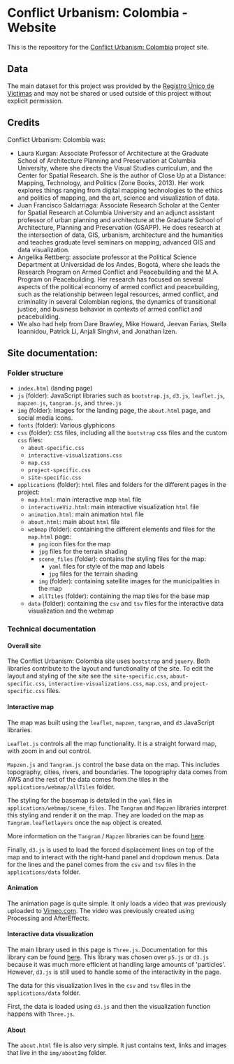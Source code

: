 # Conflict Urbanism: Colombia - Website
This is the repository for the [Conflict Urbanism: Colombia](https://centerforspatialresearch.github.io/colombia_site/) project site.

## Data
The main dataset for this project was provided by the [Registro Único de Víctimas](https://www.unidadvictimas.gov.co/es/registro-unico-de-victimas-ruv/37394) and may not be shared or used outside of this project without explicit permission.

## Credits
Conflict Urbanism: Colombia was:
* Laura Kurgan: Associate Professor of Architecture at the Graduate School of Architecture Planning and Preservation at Columbia University, where she directs the Visual Studies curriculum, and the Center for Spatial Research. She is the author of Close Up at a Distance: Mapping, Technology, and Politics (Zone Books, 2013). Her work explores things ranging from digital mapping technologies to the ethics and politics of mapping, and the art, science and visualization of data.
* Juan Francisco Saldarriaga: Associate Research Scholar at the Center for Spatial Research at Columbia University and an adjunct assistant professor of urban planning and architecture at the Graduate School of Architecture, Planning and Preservation (GSAPP). He does research at the intersection of data, GIS, urbanism, architecture and the humanities and teaches graduate level seminars on mapping, advanced GIS and data visualization.
* Angelika Rettberg: associate professor at the Political Science Department at Universidad de los Andes, Bogotá, where she leads the Research Program on Armed Conflict and Peacebuilding and the M.A. Program on Peacebuilding. Her research has focused on several aspects of the political economy of armed conflict and peacebuilding, such as the relationship between legal resources, armed conflict, and criminality in several Colombian regions, the dynamics of transitional justice, and business behavior in contexts of armed conflict and peacebuilding.
* We also had help from Dare Brawley, Mike Howard, Jeevan Farias, Stella Ioannidou, Patrick Li, Anjali Singhvi, and Jonathan Izen.

## Site documentation:
### Folder structure
* `index.html` (landing page)
* `js` (folder): JavaScript libraries such as `bootstrap.js`, `d3.js`, `leaflet.js`, `mapzen.js`, `tangram.js`, and `three.js`
* `img` (folder): Images for the landing page, the `about.html` page, and social media icons.
* `fonts` (folder): Various glyphicons
* `css` (folder): `CSS` files, including all the `bootstrap` css files and the custom `css` files:
  * `about-specific.css`
  * `interactive-visualizations.css`
  * `map.css`
  * `project-specific.css`
  * `site-specific.css`
* `applications` (folder): `html` files and folders for the different pages in the project:
  * `map.html`: main interactive map `html` file
  * `interactiveViz.html`: main interactive visualization `html` file
  * `animation.html`: main animation `html` file
  * `about.html`: main about `html` file
  * `webmap` (folder): containing the different elements and files for the `map.html` page:
    * `png` icon files for the map
    * `jpg` files for the terrain shading
    * `scene_files` (folder): contains the styling files for the map:
      * `yaml` files for style of the map and labels
      * `jpg` files for the terrain shading
    * `img` (folder): containing satellite images for the municipalities in the map
    * `allTiles` (folder): containing the map tiles for the base map
  * `data` (folder): containing the `csv` and `tsv` files for the interactive data visualization and the webmap

### Technical documentation
#### Overall site
The Conflict Urbanism: Colombia site uses `bootstrap` and `jquery`. Both libraries contribute to the layout and functionality of the site. To edit the layout and styling of the site see the `site-specific.css`, `about-specific.css`, `interactive-visualizations.css`, `map.css`, and `project-specific.css` files.

#### Interactive map
The map was built using the `leaflet`, `mapzen`, `tangram`, and `d3` JavaScript libraries.

`Leaflet.js` controls all the map functionality. It is a straight forward map, with zoom in and out control.

`Mapzen.js` and `Tangram.js` control the base data on the map. This includes topography, cities, rivers, and boundaries. The topography data comes from AWS and the rest of the data comes from the tiles in the `applications/webmap/allTiles` folder.

The styling for the basemap is detailed in the `yaml` files in `applications/webmap/scene_files`. The `Tangram` and `Mapzen` libraries interpret this styling and render it on the map. They are loaded on the map as `Tangram.leafletlayers` once the `map` object is created.

More information on the `Tangram` / `Mapzen` libraries can be found [here](https://mapzen.com/documentation/tangram/).

Finally, `d3.js` is used to load the forced displacement lines on top of the map and to interact with the right-hand panel and dropdown menus. Data for the lines and the panel comes from the `csv` and `tsv` files in the `applications/data` folder.

#### Animation
The animation page is quite simple. It only loads a video that was previously uploaded to [Vimeo.com](https://vimeo.com/178423175). The video was previously created using Processing and AfterEffects.

#### Interactive data visualization
The main library used in this page is `Three.js`. Documentation for this library can be found [here](https://threejs.org/docs/index.html#manual/introduction/Creating-a-scene). This library was chosen over `p5.js` or `d3.js` because it was much more efficient at handling large amounts of 'particles'. However, `d3.js` is still used to handle some of the interactivity in the page.

The data for this visualization lives in the `csv` and `tsv` files in the `applications/data` folder.

First, the data is loaded using `d3.js` and then the visualization function happens with `Three.js`.

#### About
The `about.html` file is also very simple. It just contains text, links and images that live in the `img/aboutImg` folder.
